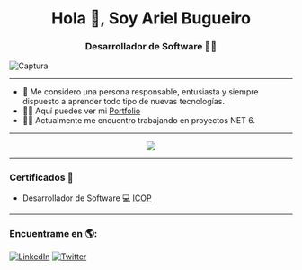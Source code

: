<h1 align="center">Hola 👋, Soy Ariel Bugueiro </h1>
<h3 align="center">Desarrollador de Software 🧑‍💻</h3>


![Captura](https://user-images.githubusercontent.com/70410313/124995377-a9a88880-e01d-11eb-8f4b-159c59982866.PNG)

-----

* 💬 Me considero una persona responsable, entusiasta y siempre dispuesto a aprender todo tipo de nuevas tecnologías. 
* 👨‍💻 Aquí puedes ver mi [Portfolio](https://arielbugueiro.github.io/portfolio2021/)
* 👨‍🎓 Actualmente me encuentro trabajando en proyectos NET 6.


-----

<p align="center">
<a href="https://github.com/arielbugueiro">
  <img src="https://github-readme-stats.vercel.app/api/top-langs/?username=arielbugueiro&layout=compact" />
</a>
</p>



-----

### Certificados 📜
* Desarrollador de Software 💻 [ICOP]()

-----

### Encuentrame en 🌎:
[![LinkedIn](https://img.shields.io/badge/LinkedIn-ArielBugueiro-0077B5?style=for-the-badge&logo=linkedin&logoColor=white&labelColor=101010)](https://www.linkedin.com/in/ariel-bugueiro/)
[![Twitter](https://img.shields.io/badge/Twitter-@arielbugueiro-1DA1F2?style=for-the-badge&logo=twitter&logoColor=white&labelColor=101010)](https://twitter.com/ArielBugueiro1)

